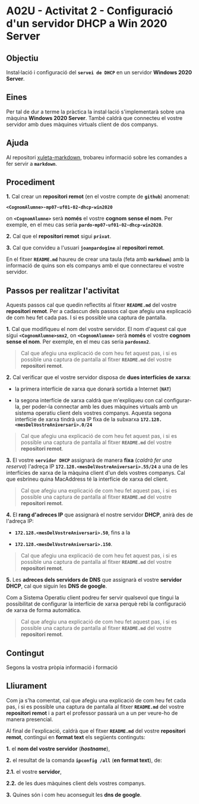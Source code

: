 # A02U - Activitat 2 - Configuració d'un servidor DHCP a Win 2020 Server

## Objectiu

Instal·lació i configuració del **```servei de DHCP```** en un servidor **Windows 2020 Server**.

## Eines

Per tal de dur a terme la pràctica la instal·lació s'implementarà sobre una màquina **Windows 2020 Server**. També caldrà que connecteu el vostre servidor amb dues màquines virtuals client de dos companys.


## Ajuda

Al repositori [xuleta-markdown](https://github.com/joanpardogine/xuleta-markdown), trobareu informació sobre les comandes a fer servir a **```markdown```**.

## Procediment

**1.** Cal crear un **repositori remot** (en el vostre compte de **```github```**) anomenat:

**```<CognomAlumne>-mp07-uf01-02-dhcp-win2020```**

on **```<CognomAlumne>```** serà **només** el vostre **cognom** **sense el nom**. Per exemple, en el meu cas seria **```pardo-mp07-uf01-02-dhcp-win2020```**.

**2.** Cal que el **repositori remot** sigui **```privat```**.

**3.** Cal que convideu a l'usuari **```joanpardogine```** al **repositori remot**.

En el fitxer **```README.md```** haureu de crear una taula (feta amb **```markdown```**) amb la informació de quins son els companys amb el que connectareu el vostre servidor.

## Passos per realitzar l'activitat

Aquests passos cal que quedin reflectits al fitxer **```README.md```** del vostre **repositori remot**. Per a cadascun dels passos cal que afegiu una explicació de com heu fet cada pas. I si es possible una captura de pantalla.  

**1.** Cal que modifiqueu el nom del vostre servidor. El nom d'aquest cal que sigui **```<CognomAlumne>smx2```**, on **```<CognomAlumne>```** serà **només** el vostre **cognom** **sense el nom**. Per exemple, en el meu cas seria **```pardosmx2```**.

> Cal que afegiu una explicació de com heu fet aquest pas, i si es possible una captura de pantalla al fitxer **```README.md```** del vostre **repositori remot**.

**2.** Cal verificar que el vostre servidor disposa de **dues interfícies de xarxa**:

   * la primera interfície de xarxa que donarà sortida a Internet (**```NAT```**)

   * la segona interfície de xarxa caldrà que m'expliqueu con cal configurar-la, per poder-la connectar amb les dues màquines virtuals amb un sistema operatiu client dels vostres companys. Aquesta segona interfície de xarxa tindrà una IP fixa de la subxarxa
        **```172.128.<mesDelVostreAniversari>.0/24```**

> Cal que afegiu una explicació de com heu fet aquest pas, i si es possible una captura de pantalla al fitxer **```README.md```** del vostre **repositori remot**.

**3.** El vostre **```servidor DHCP```** assignarà de manera **fixa** (*caldrà fer una reserva*) l'adreça IP **```172.128.<mesDelVostreAniversari>.55/24```** a una de les interfícies de xarxa de la màquina client d'un dels vostres companys. Cal que esbrineu quina MacAddress té la interfície de xarxa del client.

> Cal que afegiu una explicació de com heu fet aquest pas, i si es possible una captura de pantalla al fitxer **```README.md```** del vostre **repositori remot**.

**4.** El **rang d'adreces IP** que assignarà el nostre servidor **DHCP**, anirà des de l'adreça IP:

 * **```172.128.<mesDelVostreAniversari>.50```**, fins a la
 
 * **```172.128.<mesDelVostreAniversari>.150```**.

> Cal que afegiu una explicació de com heu fet aquest pas, i si es possible una captura de pantalla al fitxer **```README.md```** del vostre **repositori remot**.

**5.** Les **adreces dels servidors de DNS** que assignarà el vostre **servidor DHCP**, cal que siguin les **DNS de google**.

Com a Sistema Operatiu client podreu fer servir qualsevol que tingui la possibilitat de configurar la interfície de xarxa perquè rebi la configuració de xarxa de forma automàtica.

> Cal que afegiu una explicació de com heu fet aquest pas, i si es possible una captura de pantalla al fitxer **```README.md```** del vostre **repositori remot**.

## Contingut

Segons la vostra pròpia informació i formació

## Lliurament

Com ja s'ha comentat, cal que afegiu una explicació de com heu fet cada pas, i si es possible una captura de pantalla al fitxer **```README.md```** del vostre **repositori remot** i a part el professor passarà un a un per veure-ho de manera presencial.

Al final de l'explicació, caldrà que el fitxer **```README.md```** del vostre **repositori remot**, contingui en **format text** els següents continguts:

**1.** el **nom del vostre servidor** (***hostname***),

**2.** el resultat de la comanda **```ipconfig /all```** (**en format text**), de:

   **2.1.** el vostre **servidor**,

   **2.2.** de les dues màquines client dels vostres companys.

**3.** Quines són i com heu aconseguit les **dns de google**.